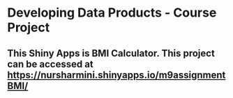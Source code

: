 # Developing Data Products - Course Project

## This Shiny Apps is BMI Calculator. This project can be accessed at https://nursharmini.shinyapps.io/m9assignmentBMI/
